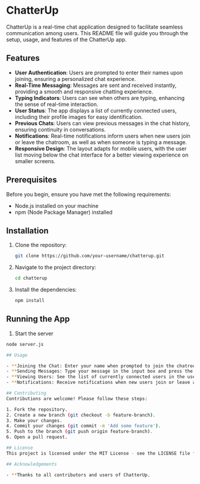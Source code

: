 # ChatterUp

ChatterUp is a real-time chat application designed to facilitate seamless communication among users. This README file will guide you through the setup, usage, and features of the ChatterUp app.

## Features

- **User Authentication**: Users are prompted to enter their names upon joining, ensuring a personalized chat experience.
- **Real-Time Messaging**: Messages are sent and received instantly, providing a smooth and responsive chatting experience.
- **Typing Indicators**: Users can see when others are typing, enhancing the sense of real-time interaction.
- **User Status**: The app displays a list of currently connected users, including their profile images for easy identification.
- **Previous Chats**: Users can view previous messages in the chat history, ensuring continuity in conversations.
- **Notifications**: Real-time notifications inform users when new users join or leave the chatroom, as well as when someone is typing a message.
- **Responsive Design**: The layout adapts for mobile users, with the user list moving below the chat interface for a better viewing experience on smaller screens.

## Prerequisites

Before you begin, ensure you have met the following requirements:

- Node.js installed on your machine
- npm (Node Package Manager) installed

## Installation

1. Clone the repository:
   ```bash
   git clone https://github.com/your-username/chatterup.git
2. Navigate to the project directory:
   ```bash
   cd chatterup
4. Install the dependencies:
   ```bash
   npm install

## Running the App

1. Start the server
  ```bash
  node server.js

## Usage

- **Joining the Chat: Enter your name when prompted to join the chatroom.
- **Sending Messages: Type your message in the input box and press the send button or hit enter to send the message.
- **Viewing Users: See the list of currently connected users in the user list section.
- **Notifications: Receive notifications when new users join or leave and when someone is typing.

## Contributing
Contributions are welcome! Please follow these steps:

1. Fork the repository.
2. Create a new branch (git checkout -b feature-branch).
3. Make your changes.
4. Commit your changes (git commit -m 'Add some feature').
5. Push to the branch (git push origin feature-branch).
6. Open a pull request.

## License
This project is licensed under the MIT License - see the LICENSE file for details.

## Acknowledgements

- **Thanks to all contributors and users of ChatterUp.
